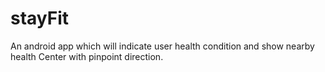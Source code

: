 # stayFit
An android app which  will indicate user health condition and show nearby health Center with pinpoint direction.

